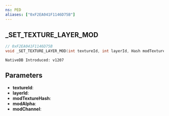 ```yaml
---
ns: PED
aliases: ["0xF2EA041F1146D75B"]
---
```

## _SET_TEXTURE_LAYER_MOD

```c
// 0xF2EA041F1146D75B
void _SET_TEXTURE_LAYER_MOD(int textureId, int layerId, Hash modTextureHash, float modAlpha, int modChannel);
```

```
NativeDB Introduced: v1207
```

## Parameters
* **textureId**:
* **layerId**:
* **modTextureHash**:
* **modAlpha**:
* **modChannel**:
